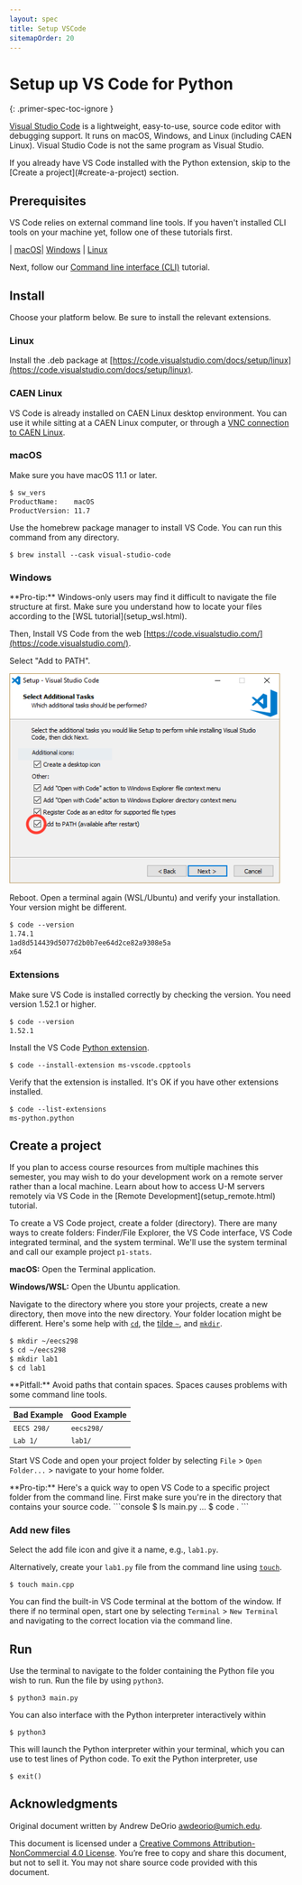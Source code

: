 ```yaml
---
layout: spec
title: Setup VSCode
sitemapOrder: 20
---
```


Setup up VS Code for Python
==========================
{: .primer-spec-toc-ignore }

[Visual Studio Code](https://code.visualstudio.com/) is a lightweight, easy-to-use, source code editor with debugging support.  It runs on macOS, Windows, and Linux (including CAEN Linux).  Visual Studio Code is not the same program as Visual Studio.

<div class="primer-spec-callout info" markdown="1">
If you already have VS Code installed with the Python extension, skip to the [Create a project](#create-a-project) section.
</div>

## Prerequisites
VS Code relies on external command line tools.  If you haven't installed CLI tools on your machine yet, follow one of these tutorials first.

| [macOS](setup_macos.html)| [Windows](setup_wsl.html) | [Linux](setup_wsl.html#install-cli-tools)

Next, follow our [Command line interface (CLI)](cli.html) tutorial.

## Install
Choose your platform below. Be sure to install the relevant extensions.

### Linux
Install the .deb package at [https://code.visualstudio.com/docs/setup/linux](https://code.visualstudio.com/docs/setup/linux).

### CAEN Linux
VS Code is already installed on CAEN Linux desktop environment.  You can use it while sitting at a CAEN Linux computer, or through a [VNC connection to CAEN Linux](https://teamdynamix.umich.edu/TDClient/76/Portal/KB/ArticleDet?ID=4999).

### macOS
Make sure you have macOS 11.1 or later.
```console
$ sw_vers
ProductName:	macOS
ProductVersion:	11.7
```

Use the homebrew package manager to install VS Code. You can run this command from any directory.
```console
$ brew install --cask visual-studio-code
```

### Windows
<div class="primer-spec-callout info" markdown="1">
**Pro-tip:** Windows-only users may find it difficult to navigate the file structure at first. Make sure you understand how to locate your files according to the [WSL tutorial](setup_wsl.html).
</div>

Then, Install VS Code from the web [https://code.visualstudio.com/](https://code.visualstudio.com/).

Select "Add to PATH".

<img src="images/vscode005.png" width="480px" />

Reboot.  Open a terminal again (WSL/Ubuntu) and verify your installation.  Your version might be different.

```console
$ code --version
1.74.1
1ad8d514439d5077d2b0b7ee64d2ce82a9308e5a
x64
```

### Extensions
Make sure VS Code is installed correctly by checking the version.  You need version 1.52.1 or higher.
```console
$ code --version
1.52.1
```

Install the VS Code [Python extension](https://marketplace.visualstudio.com/items?itemName=ms-python.python).
```console
$ code --install-extension ms-vscode.cpptools
```

Verify that the extension is installed.  It's OK if you have other extensions installed.
```console
$ code --list-extensions
ms-python.python
```

## Create a project
<div class="primer-spec-callout info" markdown="1">
If you plan to access course resources from multiple machines this semester, you may wish to do your development work on a remote server rather than a local machine. Learn about how to access U-M servers remotely via VS Code in the [Remote Development](setup_remote.html) tutorial.
</div>

To create a VS Code project, create a folder (directory).  There are many ways to create folders: Finder/File Explorer, the VS Code interface, VS Code integrated terminal, and the system terminal.  We'll use the system terminal and call our example project `p1-stats`.

**macOS:** Open the Terminal application.

**Windows/WSL:** Open the Ubuntu application.

Navigate to the directory where you store your projects, create a new directory, then move into the new directory. Your folder location might be different.  Here's some help with [`cd`](cli.html#cd), the [tilde `~`](cli.html#home-directory-), and [`mkdir`](cli.html#mkdir).
```console
$ mkdir ~/eecs298
$ cd ~/eecs298
$ mkdir lab1
$ cd lab1
```

<div class="primer-spec-callout warning" markdown="1">
**Pitfall:** Avoid paths that contain spaces.  Spaces causes problems with some command line tools.

| Bad Example     | Good Example   |
|-----------------|----------------|
| `EECS 298/` | `eecs298/` |
| `Lab 1/` | `lab1/` |

</div>

Start VS Code and open your project folder by selecting `File` > `Open Folder...` > navigate to your home folder.

<div class="primer-spec-callout info" markdown="1">
**Pro-tip:** Here's a quick way to open VS Code to a specific project folder from the command line.  First make sure you're in the directory that contains your source code.
```console
$ ls
main.py ...
$ code .
```
</div>

### Add new files
Select the add file icon and give it a name, e.g., `lab1.py`.

Alternatively, create your `lab1.py` file from the command line using [`touch`](cli.html#touch).

```console
$ touch main.cpp
```
You can find the built-in VS Code terminal at the bottom of the window. If there if no terminal open, start one by selecting `Terminal` > `New Terminal` and navigating to the correct location via the command line.

## Run
Use the terminal to navigate to the folder containing the Python file you wish to run. Run the file by using `python3`.

```console
$ python3 main.py
```

You can also interface with the Python interpreter interactively within

```console
$ python3
```

This will launch the Python interpreter within your terminal, which you can use to test lines of Python code. To exit the Python interpreter, use

```console
$ exit()
```

## Acknowledgments
Original document written by Andrew DeOrio awdeorio@umich.edu.

This document is licensed under a [Creative Commons Attribution-NonCommercial 4.0 License](https://creativecommons.org/licenses/by-nc/4.0/). You’re free to copy and share this document, but not to sell it. You may not share source code provided with this document.
